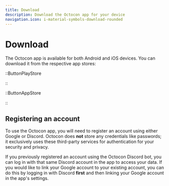 ```yaml
---
title: Download
description: Download the Octocon app for your device
navigation.icon: i-material-symbols-download-rounded
---
```


# Download

The Octocon app is available for both Android and iOS devices. You can download it from the respective app stores:

<div class="flex flex-col lg:flex-row gap-4">

::ButtonPlayStore

::

::ButtonAppStore

::

</div>

## Registering an account

To use the Octocon app, you will need to register an account using either Google or Discord. Octocon does **not**
store any credentials like passwords; it exclusively uses these third-party services for authentication for your
security and privacy.

If you previously registered an account using the Octocon Discord bot, you can log in with that same Discord
account in the app to access your data. If you would like to link your Google account to your existing account,
you can do this by logging in with Discord **first** and then linking your Google account in the app's settings.
